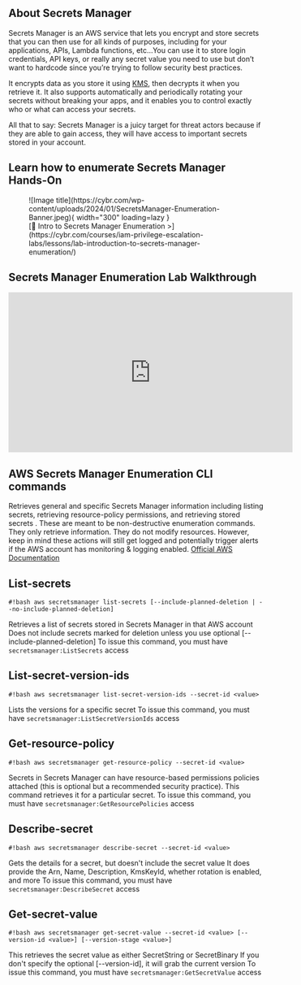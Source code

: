 ## About Secrets Manager
Secrets Manager is an AWS service that lets you encrypt and store secrets that you can then use for all kinds of purposes, including for your applications, APIs, Lambda functions, etc…You can use it to store login credentials, API keys, or really any secret value you need to use but don’t want to hardcode since you’re trying to follow security best practices.

It encrypts data as you store it using [KMS](https://aws.amazon.com/kms/), then decrypts it when you retrieve it. It also supports automatically and periodically rotating your secrets without breaking your apps, and it enables you to control exactly who or what can access your secrets.

All that to say: Secrets Manager is a juicy target for threat actors because if they are able to gain access, they will have access to important secrets stored in your account. 

## Learn how to enumerate Secrets Manager Hands-On
<figure markdown>
  ![Image title](https://cybr.com/wp-content/uploads/2024/01/SecretsManager-Enumeration-Banner.jpeg){ width="300" loading=lazy }
    <figcaption>[🧪 Intro to Secrets Manager Enumeration >](https://cybr.com/courses/iam-privilege-escalation-labs/lessons/lab-introduction-to-secrets-manager-enumeration/)</figcaption>
</figure>

## Secrets Manager Enumeration Lab Walkthrough
<iframe width="560" height="315" src="https://www.youtube.com/embed/Zejh1NNoU3A?si=6PC0rCA_5kf7Zilf" title="YouTube video player" frameborder="0" allow="accelerometer; autoplay; clipboard-write; encrypted-media; gyroscope; picture-in-picture; web-share" allowfullscreen></iframe>

## AWS Secrets Manager Enumeration CLI commands
Retrieves general and specific Secrets Manager information including listing secrets, retrieving resource-policy permissions, and retrieving stored secrets .
These are meant to be non-destructive enumeration commands. They only retrieve information. They do not modify resources.
However, keep in mind these actions will still get logged and potentially trigger alerts if the AWS account has monitoring & logging enabled.
[Official AWS Documentation](https://awscli.amazonaws.com/v2/documentation/api/latest/reference/secretsmanager/index.html#cli-aws-secretsmanager)

## List-secrets
`#!bash aws secretsmanager list-secrets [--include-planned-deletion | --no-include-planned-deletion] `

Retrieves a list of secrets stored in Secrets Manager in that AWS account
Does not include secrets marked for deletion unless you use optional [--include-planned-deletion]
To issue this command, you must have `secretsmanager:ListSecrets` access

## List-secret-version-ids
`#!bash aws secretsmanager list-secret-version-ids --secret-id <value>` 

Lists the versions for a specific secret
To issue this command, you must have `secretsmanager:ListSecretVersionIds` access

## Get-resource-policy
`#!bash aws secretsmanager get-resource-policy --secret-id <value> `

Secrets in Secrets Manager can have resource-based permissions policies attached (this is optional but a recommended security practice). This command retrieves it for a particular secret.
To issue this command, you must have `secretsmanager:GetResourcePolicies` access

## Describe-secret
`#!bash aws secretsmanager describe-secret --secret-id <value>` 

Gets the details for a secret, but doesn't include the secret value
It does provide the Arn, Name, Description, KmsKeyId, whether rotation is enabled, and more
To issue this command, you must have `secretsmanager:DescribeSecret` access

## Get-secret-value
`#!bash aws secretsmanager get-secret-value --secret-id <value> [--version-id <value>] [--version-stage <value>] `

This retrieves the secret value as either SecretString or SecretBinary
If you don't specify the optional [--version-id], it will grab the current version
To issue this command, you must have `secretsmanager:GetSecretValue` access